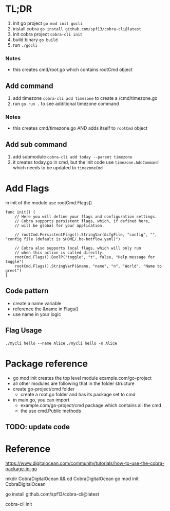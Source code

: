 # TL;DR
1. init go project `go mod init gocli`
2. install cobra `go install github.com/spf13/cobra-cli@latest`
3. init cobra project `cobra-cli init`
4. build binary `go build`
5. run `./gocli`

### Notes
- this creates cmd/root.go which contains rootCmd object

## Add command
1. add timezone `cobra-cli add timezone` to create a /cmd/timezone.go
2. run `go run .` to see additional timezone command

### Notes
- this creates cmd/timezone.go AND adds itself to `rootCmd` object

## Add sub command
1. add submodule `cobra-cli add today --parent timezone`
2. it creates today.go in cmd, but the init code use `timezone.AddCommand` which needs to be updated to `timezoneCmd`

# Add Flags
in init of the module use rootCmd.Flags()
```
func init() {
	// Here you will define your flags and configuration settings.
	// Cobra supports persistent flags, which, if defined here,
	// will be global for your application.

	// rootCmd.PersistentFlags().StringVar(&cfgFile, "config", "", "config file (default is $HOME/.bo-botflow.yaml)")

	// Cobra also supports local flags, which will only run
	// when this action is called directly.
	rootCmd.Flags().BoolP("toggle", "t", false, "Help message for toggle")
	rootCmd.Flags().StringVarP(&name, "name", "n", "World", "Name to greet")
}
```
## Code pattern
- create a name variable
- reference the &name in Flags()
- use name in your logic

## Flag Usage
`./mycli hello --name Alice`
`./mycli hello -n Alice`

# Package reference
- go mod init creates the top level module example.com/go-project
- all other modules are following that in the folder structure
- create go-project/cmd folder
    - create a root.go folder and has its package set to cmd
- in main.go, you can import
    - example.com/go-project/cmd package which contains all the cmd
    - the use cmd.Public methods

## TODO: update code


# Reference
https://www.digitalocean.com/community/tutorials/how-to-use-the-cobra-package-in-go


mkdir CobraDigitalOcean && cd CobraDigitalOcean
go mod init CobraDigitalOcean

go install github.com/spf13/cobra-cli@latest

cobra-cli init